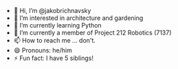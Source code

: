 - 👋 Hi, I’m @jakobrichnavsky
- 👀 I’m interested in architecture and gardening
- 🌱 I’m currently learning Python
- 💞️ I’m currently a member of Project 212 Robotics (7137)
- 📫 How to reach me ... don't.
- 😄 Pronouns: he/him
- ⚡ Fun fact: I have 5 siblings!

<!---
jakobrichnavsky/jakobrichnavsky is a ✨ special ✨ repository because its `README.md` (this file) appears on your GitHub profile.
You can click the Preview link to take a look at your changes.
--->

